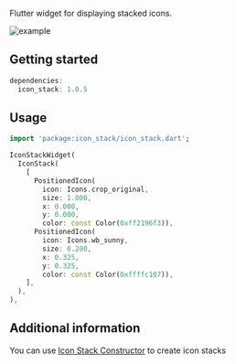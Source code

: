 <!-- 
This README describes the package. If you publish this package to pub.dev,
this README's contents appear on the landing page for your package.

For information about how to write a good package README, see the guide for
[writing package pages](https://dart.dev/guides/libraries/writing-package-pages). 

For general information about developing packages, see the Dart guide for
[creating packages](https://dart.dev/guides/libraries/create-library-packages)
and the Flutter guide for
[developing packages and plugins](https://flutter.dev/developing-packages). 
-->

Flutter widget for displaying stacked icons.

![example](https://user-images.githubusercontent.com/32730294/154675936-004676d9-ae34-478a-8011-4e3a34f15fd1.png)

## Getting started
```dart
dependencies:
  icon_stack: 1.0.5 
```

## Usage 

```dart
import 'package:icon_stack/icon_stack.dart';
```

```dart
IconStackWidget(
  IconStack(
    [
      PositionedIcon(
        icon: Icons.crop_original,
        size: 1.000,
        x: 0.000,
        y: 0.000,
        color: const Color(0xff2196f3)),
      PositionedIcon(
        icon: Icons.wb_sunny,
        size: 0.200,
        x: 0.325,
        y: 0.325,
        color: const Color(0xffffc107)),
    ],
  ),
),
```

## Additional information

You can use [Icon Stack Constructor](https://aygistov.github.io/icon_stack_constructor/) to create icon stacks
